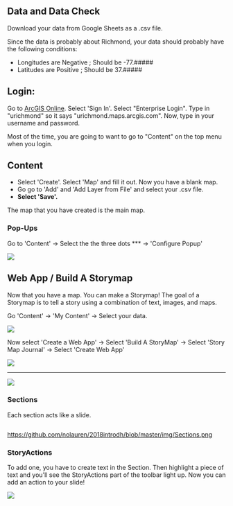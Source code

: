 ## Data and Data Check

Download your data from Google Sheets as a .csv file.


Since the data is probably about Richmond, your data should probably have the following conditions:
- Longitudes are Negative ; Should be -77.#####
- Latitudes are Positive ; Should be 37.#####




## Login:

Go to [ArcGIS Online](https://www.arcgis.com/home/index.html). Select 'Sign In'. Select "Enterprise Login". Type in "urichmond" so it says "urichmond.maps.arcgis.com". Now, type in your username and password. 

Most of the time, you are going to want to go to "Content" on the top menu when you login. 

## Content

- Select 'Create'. Select 'Map' and fill it out. Now you have a blank map.
- Go go to 'Add' and 'Add Layer from File' and select your .csv file. 
- **Select 'Save'.**

The map that you have created is the main map.

### Pop-Ups

Go to 'Content' -> Select the the three dots *** -> 'Configure Popup'

![](https://github.com/nolauren/2018introdh/blob/master/img/ConfigurePopUp.png)


## Web App / Build A Storymap

Now that you have a map. You can make a Storymap! The goal of a Storymap is to tell a story using a combination of text, images, and maps. 

Go 'Content' -> 'My Content' -> Select your data.

![](https://github.com/nolauren/2018introdh/blob/master/img/content.png)



Now select 'Create a Web App' -> Select 'Build A StoryMap' -> Select 'Story Map Journal' -> Select 'Create Web App'

![](https://github.com/nolauren/2018introdh/blob/master/img/mydata.png)

----------

![](https://github.com/nolauren/2018introdh/blob/master/img/webapp.png)



### Sections
Each section acts like a slide. 

![]()

https://github.com/nolauren/2018introdh/blob/master/img/Sections.png


### StoryActions
To add one, you have to create text in the Section. Then highlight a piece of text and you'll see the StoryActions part of the toolbar light up. Now you can add an action to your slide!

![](https://github.com/nolauren/2018introdh/blob/master/img/StoryActions.png)



